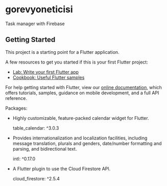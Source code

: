 # gorevyoneticisi

Task manager with Firebase

## Getting Started

This project is a starting point for a Flutter application.

A few resources to get you started if this is your first Flutter project:

- [Lab: Write your first Flutter app](https://flutter.dev/docs/get-started/codelab)
- [Cookbook: Useful Flutter samples](https://flutter.dev/docs/cookbook)

For help getting started with Flutter, view our
[online documentation](https://flutter.dev/docs), which offers tutorials,
samples, guidance on mobile development, and a full API reference.


Packages:

 - Highly customizable, feature-packed calendar widget for Flutter.
   
   table_calendar: ^3.0.3

 - Provides internationalization and localization facilities, including message translation, plurals and genders, date/number formatting and parsing, and bidirectional text.

    intl: ^0.17.0

 - A Flutter plugin to use the Cloud Firestore API.

    cloud_firestore: ^2.5.4
